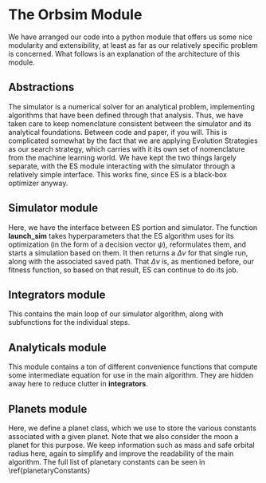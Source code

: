 # The Orbsim Module

We have arranged our code into a python module that offers us some nice modularity and extensibility, at least as far as our relatively specific problem is concerned. What follows is an explanation of the architecture of this module.

## Abstractions

The simulator is a numerical solver for an analytical problem, implementing algorithms that have been defined through that analysis. Thus, we have taken care to keep nomenclature consistent between the simulator and its analytical foundations. Between code and paper, if you will. This is complicated somewhat by the fact that we are applying Evolution Strategies as our search strategy, which carries with it its own set of nomenclature from the machine learning world. We have kept the two things largely separate, with the ES module interacting with the simulator through a relatively simple interface. This works fine, since ES is a black-box optimizer anyway.

## Simulator module

Here, we have the interface between ES portion and simulator. The function **launch_sim** takes hyperparameters that the ES algorithm uses for its optimization (in the form of a decision vector $\psi$), reformulates them, and starts a simulation based on them. It then returns a $\Delta v$ for that single run, along with the associated saved path. That $\Delta v$ is, as mentioned before, our fitness function, so based on that result, ES can continue to do its job.

## Integrators module

This contains the main loop of our simulator algorithm, along with subfunctions for the individual steps.

## Analyticals module

This module contains a ton of different convenience functions that compute some intermediate equation for use in the main algorithm. They are hidden away here to reduce clutter in **integrators**.

## Planets module

Here, we define a planet class, which we use to store the various constants associated with a given planet. Note that we also consider the moon a planet for this purpose. We keep information such as mass and safe orbital radius here, again to simplify and improve the readability of the main algorithm. The full list of planetary constants can be seen in \ref{planetaryConstants}
